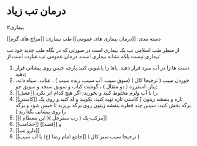 # درمان تب زیاد
#بیماری


دسته بندی: [[درمان بیماری های عمومی]]
طب بیماری: [[مزاج های گرم]]



از منظر طب اسلامی تب یک بیماری است در صورتی که در نگاه طب جدید خود تب بیماری نیست بلکه نشانه بیماری است.
درمان عمومی تب عبارت است از:
1. دست ها را در آب سرد قرار دهید. پاها را پاشویی کنید.پارچه خیس روی پیشانی قرار دهید;
2. خوردن سیب ( ترجیحا کال ) (سوق سیب، آب سیب، رنده سیب ) ، عناب، سیاه دانه، پیاز، اسفرزه ( دو مثقال ) ، گوشت کباب و سویق سنجد و سویق جو;
3. [[عسل]] را با آب ولرم مخلوط کنید و بخورید;
اگر هیچ کدام اثر نکرد،
4. [[کاسنی]] تازه و بنفشه زیتون ( کاسنی تازه تهیه کنید، بکوبید و له کنید و روی یک برگه پخش کنید، سپس چند قطره بنفشه زیتون روی برگه بریزید تا خیس شود و برگه را روی پیشانی بگذارید )
5. [[مرکب یک ( رب سفرجل )( ابن بسطام )]]
6. [[حجامت]] و [[فصد]]
7. [[دارو تب]]
8. [[جامع امام رضا (ع) با آب سیب]] ( ترجیحا سیب سبز کال )